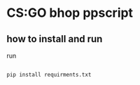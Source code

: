 # CS:GO bhop ppscript

## how to install and run

run
<pre><code>
pip install requirments.txt
</code></pre>
